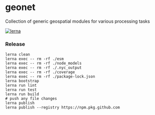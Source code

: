 # geonet

Collection of generic geospatial modules for various processing tasks

[![lerna](https://img.shields.io/badge/maintained%20with-lerna-cc00ff.svg)](https://lerna.js.org/)

### Release

```
lerna clean
lerna exec -- rm -rf ./esm
lerna exec -- rm -rf ./node_models
lerna exec -- rm -rf ./.nyc_output
lerna exec -- rm -rf ./coverage
lerna exec -- rm -rf ./package-lock.json
lerna bootstrap
lerna run lint
lerna run test
lerna run build
# push any file changes
lerna publish
lerna publish --registry https://npm.pkg.github.com
```
